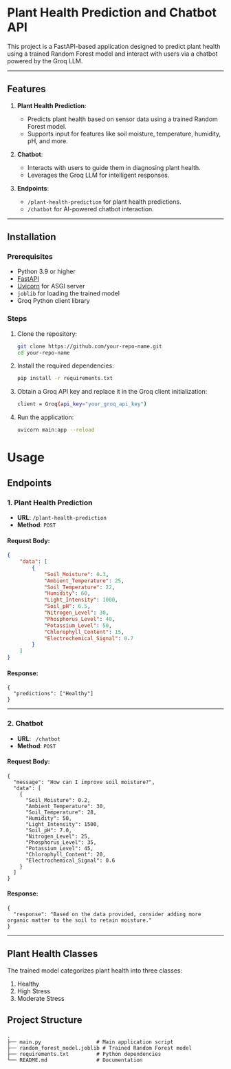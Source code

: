 # Plant Health Prediction and Chatbot API

This project is a FastAPI-based application designed to predict plant health using a trained Random Forest model and interact with users via a chatbot powered by the Groq LLM.

---

## Features

1. **Plant Health Prediction**:

   - Predicts plant health based on sensor data using a trained Random Forest model.
   - Supports input for features like soil moisture, temperature, humidity, pH, and more.

2. **Chatbot**:

   - Interacts with users to guide them in diagnosing plant health.
   - Leverages the Groq LLM for intelligent responses.

3. **Endpoints**:
   - `/plant-health-prediction` for plant health predictions.
   - `/chatbot` for AI-powered chatbot interaction.

---

## Installation

### Prerequisites

- Python 3.9 or higher
- [FastAPI](https://fastapi.tiangolo.com/)
- [Uvicorn](https://www.uvicorn.org/) for ASGI server
- `joblib` for loading the trained model
- Groq Python client library

### Steps

1. Clone the repository:
   ```bash
   git clone https://github.com/your-repo-name.git
   cd your-repo-name
   ```
2. Install the required dependencies:

   ```bash
   pip install -r requirements.txt
   ```

3. Obtain a Groq API key and replace it in the Groq client initialization:

   ```bash
   client = Groq(api_key="your_groq_api_key")
   ```

4. Run the application:
   ```bash
   uvicorn main:app --reload
   ```

# Usage

## Endpoints

### 1. Plant Health Prediction

- **URL**: `/plant-health-prediction`
- **Method**: `POST`

#### Request Body:

```json
{
	"data": [
		{
			"Soil_Moisture": 0.3,
			"Ambient_Temperature": 25,
			"Soil_Temperature": 22,
			"Humidity": 60,
			"Light_Intensity": 1000,
			"Soil_pH": 6.5,
			"Nitrogen_Level": 30,
			"Phosphorus_Level": 40,
			"Potassium_Level": 50,
			"Chlorophyll_Content": 15,
			"Electrochemical_Signal": 0.7
		}
	]
}
```

#### Response:

```
{
  "predictions": ["Healthy"]
}
```

---

### 2. Chatbot

- **URL**: ` /chatbot`
- **Method**: `POST`

#### Request Body:

```
{
  "message": "How can I improve soil moisture?",
  "data": [
    {
      "Soil_Moisture": 0.2,
      "Ambient_Temperature": 30,
      "Soil_Temperature": 28,
      "Humidity": 50,
      "Light_Intensity": 1500,
      "Soil_pH": 7.0,
      "Nitrogen_Level": 25,
      "Phosphorus_Level": 35,
      "Potassium_Level": 45,
      "Chlorophyll_Content": 20,
      "Electrochemical_Signal": 0.6
    }
  ]
}
```

#### Response:

```
{
  "response": "Based on the data provided, consider adding more organic matter to the soil to retain moisture."
}
```

---

## Plant Health Classes

The trained model categorizes plant health into three classes:

1. Healthy
2. High Stress
3. Moderate Stress

## Project Structure

```
.
├── main.py                  # Main application script
├── random_forest_model.joblib # Trained Random Forest model
├── requirements.txt         # Python dependencies
└── README.md                # Documentation
```
